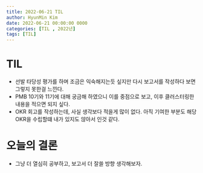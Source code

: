 ```yaml
---
title: 2022-06-21 TIL
author: HyunMin Kim
date: 2022-06-21 00:00:00 0000
categories: [TIL , 2022년]
tags: [TIL]
---
```


# TIL
- 선발 타당성 평가를 하며 조금은 익숙해지는듯 싶지만 다시 보고서를 작성하다 보면 그렇지 못한걸 느낀다.
- PMB 10기와 11기에 대해 궁금해 하였으니 이를 중점으로 보고, 이후 클러스터링한 내용을 적으면 되지 싶다.
- OKR 회고를 작성하는데, 사실 생각보다 적을게 많이 없다. 아직 기여한 부분도 해당 OKR을 수립할떄 내가 있지도 않아서 인것 같다.

# 오늘의 결론
- 그냥 더 열심히 공부하고, 보고서 더 잘쓸 방향 생각해보자.

